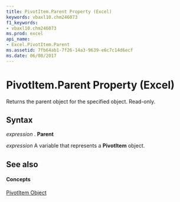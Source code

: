 ```yaml
---
title: PivotItem.Parent Property (Excel)
keywords: vbaxl10.chm246073
f1_keywords:
- vbaxl10.chm246073
ms.prod: excel
api_name:
- Excel.PivotItem.Parent
ms.assetid: 7fb64ab1-7f26-14a3-9639-e6c7c14d6ecf
ms.date: 06/08/2017
---
```



# PivotItem.Parent Property (Excel)

Returns the parent object for the specified object. Read-only.


## Syntax

 _expression_ . **Parent**

 _expression_ A variable that represents a **PivotItem** object.


## See also


#### Concepts


[PivotItem Object](pivotitem-object-excel.md)

